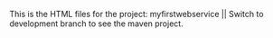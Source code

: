 This is the HTML files for the project: myfirstwebservice || Switch to development branch to see the maven project.
